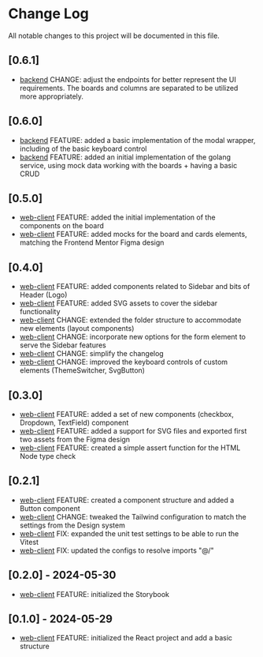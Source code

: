 # Change Log

All notable changes to this project will be documented in this file.

## [0.6.1]

- [backend](./backend) CHANGE: adjust the endpoints for better represent the UI requirements. The boards and columns are separated to be utilized more appropriately.

## [0.6.0]

- [backend](./web-client) FEATURE: added a basic implementation of the modal wrapper, including of the basic keyboard control 
- [backend](./backend) FEATURE: added an initial implementation of the golang service, using mock data working with the boards + having a basic CRUD

## [0.5.0]

- [web-client](./web-client) FEATURE: added the initial implementation of the components on the board
- [web-client](./web-client) FEATURE: added mocks for the board and cards elements, matching the Frontend Mentor Figma design

## [0.4.0]

- [web-client](./web-client) FEATURE: added components related to Sidebar and bits of Header (Logo)
- [web-client](./web-client) FEATURE: added SVG assets to cover the sidebar functionality
- [web-client](./web-client) CHANGE: extended the folder structure to accommodate new elements (layout components) 
- [web-client](./web-client) CHANGE: incorporate new options for the form element to serve the Sidebar features
- [web-client](./web-client) CHANGE: simplify the changelog
- [web-client](./web-client) CHANGE: improved the keyboard controls of custom elements (ThemeSwitcher, SvgButton)

## [0.3.0]

- [web-client](./web-client) FEATURE: added a set of new components (checkbox, Dropdown, TextField) component
- [web-client](./web-client) FEATURE: added a support for SVG files and exported first two assets from the Figma design
- [web-client](./web-client) FEATURE: created a simple assert function for the HTML Node type check

## [0.2.1]

- [web-client](./web-client) FEATURE: created a component structure and added a Button component
- [web-client](./web-client) CHANGE: tweaked the Tailwind configuration to match the settings from the Design system
- [web-client](./web-client) FIX: expanded the unit test settings to be able to run the Vitest
- [web-client](./web-client) FIX: updated the configs to resolve imports "@/"

## [0.2.0] - 2024-05-30

- [web-client](./web-client) FEATURE: initialized the Storybook

## [0.1.0] - 2024-05-29

- [web-client](./web-client) FEATURE: initialized the React project and add a basic structure
